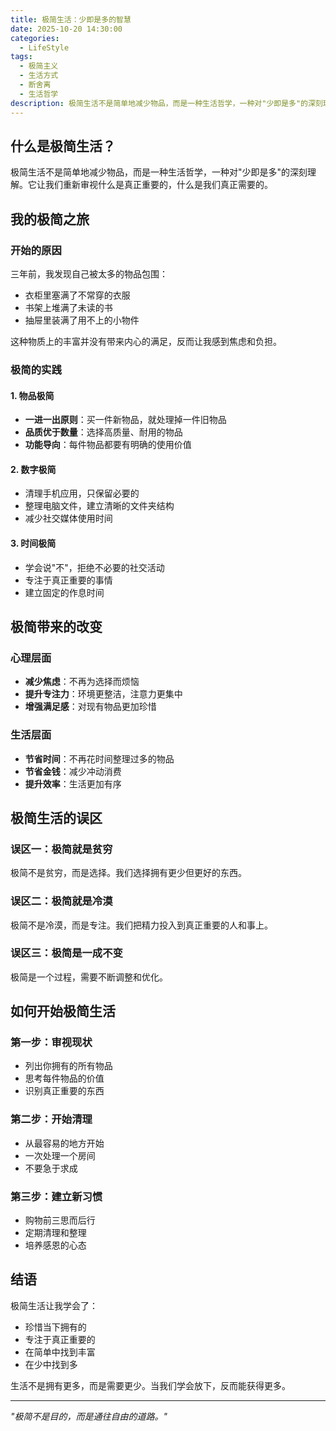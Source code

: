 ```yaml
---
title: 极简生活：少即是多的智慧
date: 2025-10-20 14:30:00
categories: 
  - LifeStyle
tags:
  - 极简主义
  - 生活方式
  - 断舍离
  - 生活哲学
description: 极简生活不是简单地减少物品，而是一种生活哲学，一种对"少即是多"的深刻理解。它让我们重新审视什么是真正重要的，什么是我们真正需要的。
---
```


## 什么是极简生活？

极简生活不是简单地减少物品，而是一种生活哲学，一种对"少即是多"的深刻理解。它让我们重新审视什么是真正重要的，什么是我们真正需要的。

## 我的极简之旅

### 开始的原因
三年前，我发现自己被太多的物品包围：
- 衣柜里塞满了不常穿的衣服
- 书架上堆满了未读的书
- 抽屉里装满了用不上的小物件

这种物质上的丰富并没有带来内心的满足，反而让我感到焦虑和负担。

### 极简的实践

#### 1. 物品极简
- **一进一出原则**：买一件新物品，就处理掉一件旧物品
- **品质优于数量**：选择高质量、耐用的物品
- **功能导向**：每件物品都要有明确的使用价值

#### 2. 数字极简
- 清理手机应用，只保留必要的
- 整理电脑文件，建立清晰的文件夹结构
- 减少社交媒体使用时间

#### 3. 时间极简
- 学会说"不"，拒绝不必要的社交活动
- 专注于真正重要的事情
- 建立固定的作息时间

## 极简带来的改变

### 心理层面
- **减少焦虑**：不再为选择而烦恼
- **提升专注力**：环境更整洁，注意力更集中
- **增强满足感**：对现有物品更加珍惜

### 生活层面
- **节省时间**：不再花时间整理过多的物品
- **节省金钱**：减少冲动消费
- **提升效率**：生活更加有序

## 极简生活的误区

### 误区一：极简就是贫穷
极简不是贫穷，而是选择。我们选择拥有更少但更好的东西。

### 误区二：极简就是冷漠
极简不是冷漠，而是专注。我们把精力投入到真正重要的人和事上。

### 误区三：极简是一成不变
极简是一个过程，需要不断调整和优化。

## 如何开始极简生活

### 第一步：审视现状
- 列出你拥有的所有物品
- 思考每件物品的价值
- 识别真正重要的东西

### 第二步：开始清理
- 从最容易的地方开始
- 一次处理一个房间
- 不要急于求成

### 第三步：建立新习惯
- 购物前三思而后行
- 定期清理和整理
- 培养感恩的心态

## 结语

极简生活让我学会了：
- 珍惜当下拥有的
- 专注于真正重要的
- 在简单中找到丰富
- 在少中找到多

生活不是拥有更多，而是需要更少。当我们学会放下，反而能获得更多。

---

*"极简不是目的，而是通往自由的道路。"*
